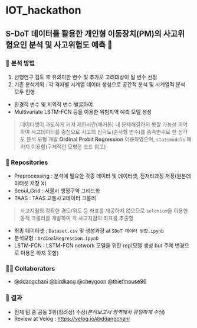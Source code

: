 # IOT_hackathon

## S-DoT 데이터를 활용한 개인형 이동장치(PM)의 사고위험요인 분석 및 사고위험도 예측 🛴

### 📝 분석 방법
1. 선행연구 검토 후 유의미한 변수 및 추가로 고려대상이 될 변수 선정
2. 기존 분석계획 : 각 격자별 시계열 데이터 생성으로 공간적 분석 및 시계열적 분석 모두 진행
- 환경적 변수 및 지역적 변수 발굴하여
- Multivariate LSTM-FCN 등을 이용한 위험지역 예측 모델 생성
  
> 데이터셋이 과도하게 커져 제한시간(해커톤) 내 문제해결하지 못할 가능성 파악하여
> 사고데이터를 중심으로 사고의 심각도(순서형 변수)를 종속변수로 한 심각도 분석 모형 개발
> **Ordinal Probit Regression** 이용하였으며, `statsmodels` 패키지 이용함(구체적인 모형은 코드 참고)


### 📂 Repositories
- Preprocessing : 분석에 필요한 각종 데이터 및 데이터셋, 전처리과정 저장(원본데이터셋 저장 X)
- Seoul_Grid : 서울시 행정구역 그리드화
- TAAS : TAAS 교통사고데이터 크롤러
> 사고지점의 정확한 경도/위도 등 좌표를 제공하지 않으므로 `selenium`을 이용한 동적 크롤러를 개발하여 각 사고지점의 좌표를 추출함
- 최종 데이터셋 : `Dataset.csv` 및 생성과정 at `SDoT 데이터 병합.ipynb`
- 분석모형 : `OrdinalRegression.ipynb`
- LSTM-FCN : LSTM-FCN network 모델을 위한 rep(모델 생성 but 주제 변경으로 이용은 하지 못함)

### 👮‍♂️ Collaborators
- [@ddangchani](https://github.com/ddangchani) [@birdkang](https://github.com/birdkang) [@cheygoon](https://github.com/cheygoon) [@thiefmouse96](https://github.com/thiefmouse96)

### 🥉 결과
- 전체 팀 중 공동 3위(장려상) 수상(*분석보고서 영역에서 유일하게 수상*)
- Review at Velog : https://velog.io/@ddangchani
